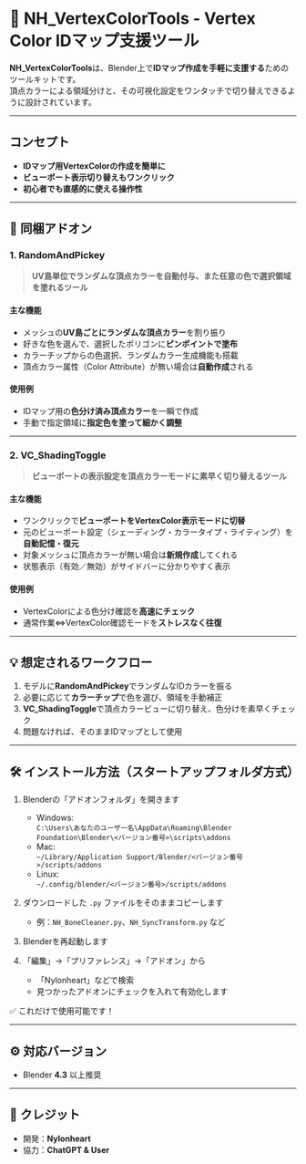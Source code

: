 # 🎨 NH_VertexColorTools - Vertex Color IDマップ支援ツール

**NH_VertexColorTools**は、Blender上で**IDマップ作成を手軽に支援する**ためのツールキットです。  
頂点カラーによる領域分けと、その可視化設定をワンタッチで切り替えできるように設計されています。

---

## コンセプト
- **IDマップ用VertexColorの作成を簡単に**
- **ビューポート表示切り替えもワンクリック**
- **初心者でも直感的に使える操作性**

---

## 📁 同梱アドオン

### 1. RandomAndPickey
> **UV島単位でランダムな頂点カラーを自動付与、また任意の色で選択領域を塗れるツール**

#### 主な機能
- メッシュの**UV島ごとにランダムな頂点カラー**を割り振り
- 好きな色を選んで、選択したポリゴンに**ピンポイントで塗布**
- カラーチップからの色選択、ランダムカラー生成機能も搭載
- 頂点カラー属性（Color Attribute）が無い場合は**自動作成**される

#### 使用例
- IDマップ用の**色分け済み頂点カラー**を一瞬で作成
- 手動で指定領域に**指定色を塗って細かく調整**

---

### 2. VC_ShadingToggle
> **ビューポートの表示設定を頂点カラーモードに素早く切り替えるツール**

#### 主な機能
- ワンクリックで**ビューポートをVertexColor表示モードに切替**
- 元のビューポート設定（シェーディング・カラータイプ・ライティング）を**自動記憶・復元**
- 対象メッシュに頂点カラーが無い場合は**新規作成**してくれる
- 状態表示（有効／無効）がサイドバーに分かりやすく表示

#### 使用例
- VertexColorによる色分け確認を**高速にチェック**
- 通常作業⇔VertexColor確認モードを**ストレスなく往復**

---

## 💡 想定されるワークフロー

1. モデルに**RandomAndPickey**でランダムなIDカラーを振る  
2. 必要に応じて**カラーチップ**で色を選び、領域を手動補正  
3. **VC_ShadingToggle**で頂点カラービューに切り替え、色分けを素早くチェック  
4. 問題なければ、そのままIDマップとして使用

---

## 🛠️ インストール方法（スタートアップフォルダ方式）

1. Blenderの「アドオンフォルダ」を開きます  
   - Windows:  
     `C:\Users\あなたのユーザー名\AppData\Roaming\Blender Foundation\Blender\<バージョン番号>\scripts\addons`
   - Mac:  
     `~/Library/Application Support/Blender/<バージョン番号>/scripts/addons`
   - Linux:  
     `~/.config/blender/<バージョン番号>/scripts/addons`

2. ダウンロードした `.py` ファイルをそのままコピーします
   - 例：`NH_BoneCleaner.py`、`NH_SyncTransform.py` など

3. Blenderを再起動します

4. 「編集」→「プリファレンス」→「アドオン」から
   - 「Nylonheart」などで検索
   - 見つかったアドオンにチェックを入れて有効化します

✅ これだけで使用可能です！

---

## ⚙️ 対応バージョン
- Blender **4.3** 以上推奨

---

## 🧠 クレジット
- 開発：**Nylonheart**
- 協力：**ChatGPT & User**
